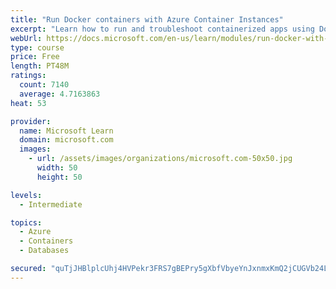```yaml
---
title: "Run Docker containers with Azure Container Instances"
excerpt: "Learn how to run and troubleshoot containerized apps using Docker containers with Azure Container Instances."
webUrl: https://docs.microsoft.com/en-us/learn/modules/run-docker-with-azure-container-instances/
type: course
price: Free
length: PT48M
ratings:
  count: 7140
  average: 4.7163863
heat: 53

provider:
  name: Microsoft Learn
  domain: microsoft.com
  images:
    - url: /assets/images/organizations/microsoft.com-50x50.jpg
      width: 50
      height: 50

levels:
  - Intermediate

topics:
  - Azure
  - Containers
  - Databases

secured: "quTjJHBlplcUhj4HVPekr3FRS7gBEPry5gXbfVbyeYnJxnmxKmQ2jCUGVb24LwUavgNW3Z+cVMQ4MW82Zzue2yupPpN5eYes590L6arFwhKJvl2pAyNiEhbRd060t1/U4gwm4FTwSxe/37iy26ZUvTgQ5JYE/oYJ2HUVN1l5EwBPUlArlCeBgB8I7GFeUXZLg5NYYN5lB6nejkKv3i02P1Y8fCzWwQC1Jyf5lhEV9swVI1RlYWeaWBJjWWY8KfkfuOO0VHsJy1iHUK1r6zQ71azeLo+p/pIHy6ljNGE1/22erqdIby47mlmXNnTF9Sz9u+ykCTVnzLxfHKgev2e9yYiaBUP0us50A6NrAOO0a3NrblczJHrxBgQnE44cZNEivC3YJDX8wsjKHL6sIQyUWD2B+zG5I0BOw3u5qpf4ll8=;soshRo6SpIBB0Oc6j8CNiA=="
---
```


